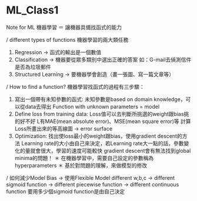 # ML_Class1
Note for ML
機器學習 ＝ 讓機器具備找函式的能力

/ different types of functions 機器學習的兩大類任務
 1. Regression -> 函式的輸出是一個數值
 2. Classification -> 機器要從眾多類別中選出正確的答案
    如：G-mail去偵測信件是否為垃圾郵件
 3. Structured Learning -> 要機器學會創造（畫一張圖、寫一篇文章等）

/ How to find a function?
 機器學習找函式的過程有三步驟：
  1. 寫出一個帶有未知參數的函式: 未知參數是based on domain knowledge，可以從data去得出
     Function with unknown parameters = model
  2. Define loss from training data: Loss值可以去判斷所挑選的weight跟bias挑的好不好
     L有MAE(mean absolute error)、MSE(mean square error)等
     計算Loss所畫出來的等高線圖 -> error surface
  3. Optimization: 找出使loss最小的weight跟bias，使用gradient descent的方法
     Learning rate的大小由自己來決定，若Learning rate大一點的話，參數變化的量就會很大，學習的速度可能較快
     gradient descent會有無法找到global minima的問題！
  ＊ 在機器學習中，需要自己設定的參數稱為hyperparameters
  ＊ 基於對問題的理解，來做模型的修改
 
 / 如何減少Model Bias -> 使用Flexible Model
  different w,b,c -> different sigmoid function -> different piecewise function -> different continuous function
  要用多少個sigmoid function是由自己決定
  
  
